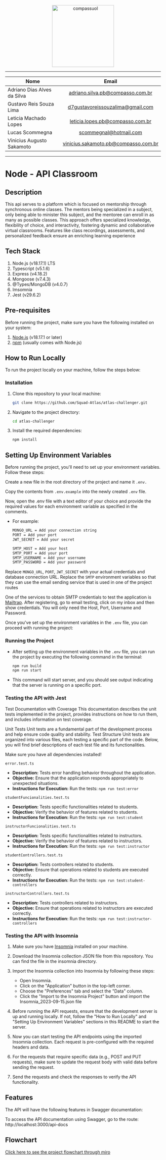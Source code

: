 <div align="center">
<a href="/">
  <img src="https://stc.uol.com/g/sobreuol/images/footer/compass-logo.svg?v=3.9.44" alt="compassuol" width="200">
</a>
</div>

---------------------------------------------------------------------

<div align="center">

  
| Nome     |      Email    |
|----------|:-------------:|
| Adriano Dias Alves da Silva    |   adriano.silva.pb@compasso.com.br      |
| Gustavo Reis Souza Lima        |   d7gustavoreissouzalima@gmail.com      |
| Leticia Machado Lopes          |   leticia.lopes.pb@compasso.com.br      |
| Lucas Scommegna                |   scommegnal@hotmail.com                |
| Vinicius Augusto Sakamoto      |   vinicius.sakamoto.pb@compasso.com.br  |

  
</div>


---------------------------------------------------------------------

# Node - API Classroom

## Description
This api serves to a platform which is focused on mentorship through synchronous online classes. The mentors being specialized in a subject, only being able to minister this subject, and the mentoree can enroll in as many as possible classes. This approach offers specialized knowledge, flexibility of choice, and interactivity, fostering dynamic and collaborative virtual classrooms. Features like class recordings, assessments, and personalized feedback ensure an enriching learning experience

## Tech Stack

1. Node.js (v18.17.1) LTS
2. Typescript (v5.1.6)
3. Express (v4.18.2)
4. Mongoose (v7.4.3)
5. @Types/MongoDB (v4.0.7) 
6. Imsomnia
7. Jest (v29.6.2)

## Pre-requisites

Before running the project, make sure you have the following installed on your system:

1. [Node.js](https://nodejs.org/) (v18.17.1 or later)
2. [npm](https://www.npmjs.com/) (usually comes with Node.js)


## How to Run Locally

To run the project locally on your machine, follow the steps below:

### Installation

1. Clone this repository to your local machine:

   ```bash
   git clone https://github.com/Squad-Atlas/atlas-challenger.git

2. Navigate to the project directory:
   
   ```bash
   cd atlas-challenger

3. Install the required dependencies:

   ```bash
   npm install

## Setting Up Environment Variables

Before running the project, you'll need to set up your environment variables. Follow these steps:

Create a new file in the root directory of the project and name it `.env.`

Copy the contents from `.env.example` into the newly created `.env` file.

Now, open the .env file with a text editor of your choice and provide the required values for each environment variable as specified in the comments.

- For example:

   ```bash
   MONGO_URL = Add your connection string
   PORT = Add your port
   JWT_SECRET = Add your secret

   SMTP_HOST = Add your host
   SMTP_PORT = Add your port 
   SMTP_USERNAME = Add your username
   SMTP_PASSWORD = Add your password

Replace `MONGO_URL`, `PORT`, `JWT_SECRET` with your actual credentials and database connection URL.
Replace the `SMTP` environment variables so that they can use the email sending service that is used in one of the project routes 

One of the services to obtain SMTP credentials to test the application is [Mailtrap](https://mailtrap.io).
After registering, go to email testing, click on my inbox and then show credentials. 
You will only need the Host, Port, Username and Password.

Once you've set up the environment variables in the `.env` file, you can proceed with running the project:

### Running the Project

- After setting up the environment variables in the `.env` file, you can run the project by executing the following command in the terminal:

   ```bash
   npm run build
   npm run start

- This command will start server, and you should see output indicating that the server is running on a specific port.

### Testing the API with Jest
  Test Documentation with Coverage
This documentation describes the unit tests implemented in the project, provides instructions on how to run them, and includes information on test coverage.

Unit Tests
Unit tests are a fundamental part of the development process and help ensure code quality and stability.
Test Structure
Unit tests are organized into various files, each testing a specific part of the code. Below, you will find brief descriptions of each test file and its functionalities.

Make sure you have all dependencies installed!

`error.test.ts`

- **Description:** Tests error handling behavior throughout the application.
- **Objective:** Ensure that the application responds appropriately to unexpected situations.
- **Instructions for Execution:**
   Run the tests: `npm run test:error`

`studentFuncionalities.test.ts`

- **Description:** Tests specific functionalities related to students.
- **Objective:** Verify the behavior of features related to students.
- **Instructions for Execution:**
   Run the tests: `npm run test:student`

`instructorFuncionalities.test.ts`

- **Description:** Tests specific functionalities related to instructors.
- **Objective:** Verify the behavior of features related to instructors.
- **Instructions for Execution:**
   Run the tests: `npm run test:instructor`

`studentControllers.test.ts`

- **Description:** Tests controllers related to students.
- **Objective:** Ensure that operations related to students are executed correctly.
- **Instructions for Execution:**
   Run the tests: `npm run test:student-controllers`

`instructorControllers.test.ts`

- **Description:** Tests controllers related to instructors.
- **Objective:** Ensure that operations related to instructors are executed correctly.
- **Instructions for Execution:**
   Run the tests: `npm run test:instructor-controllers`
  
### Testing the API with Insomnia

1. Make sure you have [Insomnia](https://insomnia.rest/download) installed on your machine.

2. Download the Insomnia collection JSON file from this repository. You can find the file in the insomnia directory.

3. Import the Insomnia collection into Insomnia by following these steps:
   - Open Insomnia.
   - Click on the "Application" button in the top-left corner.
   - Choose the "Preferences" tab and select the "Data" column.
   - Click the "Import to the Insomnia Project" button and import the Insomnia_2023-09-15.json file

4. Before running the API requests, ensure that the development server is up and running locally. If not, follow the "How to Run Locally" and "Setting Up Environment Variables" sections in this README to start the server.

5. Now you can start testing the API endpoints using the imported Insomnia collection. Each request is pre-configured with the required headers and data.

6. For the requests that require specific data (e.g., POST and PUT requests), make sure to update the request body with valid data before sending the request.

7. Send the requests and check the responses to verify the API functionality.

## Features

The API will have the following features in Swagger documentation:

To access the API documentation using Swagger, go to the route: http://localhost:3000/api-docs

## Flowchart

[Click here to see the project flowchart through miro](https://miro.com/app/embed/uXjVMsq8sso=/?pres=1&frameId=3458764564111600603&embedId=239356125541)

